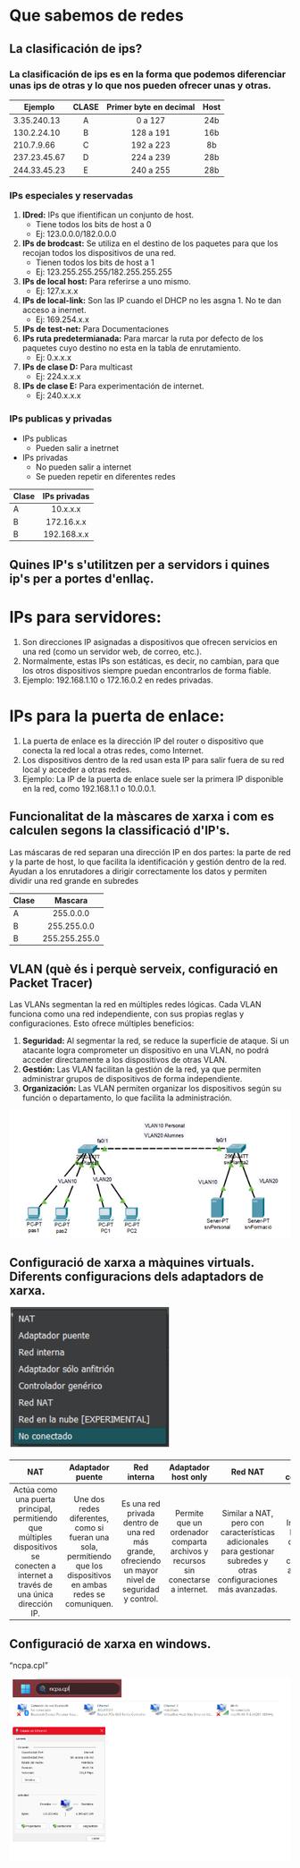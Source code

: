 # Que sabemos de redes

## La clasificación de ips?

### La clasificación de ips es en la forma que podemos diferenciar unas ips de otras y lo que nos pueden ofrecer unas y otras. 

|Ejemplo | CLASE |Primer byte en decimal | Host | 
|----------|:----------:|:----------:|:----------:|
|3.35.240.13 | A | 0 a 127 | 24b |
|130.2.24.10 | B | 128 a 191 | 16b | 
|210.7.9.66 | C | 192 a 223 | 8b |
|237.23.45.67 | D | 224 a 239 | 28b |
|244.33.45.23 | E | 240 a 255 | 28b |

### IPs especiales  y reservadas  

1. **IDred:** IPs que ifientifican un conjunto de host.                                                                
	- Tiene todos los bits de host a 0                                                                             
	- Ej: 123.0.0.0/182.0.0.0                                                                                       
2. **IPs de brodcast:** Se utiliza en el destino de los paquetes para que los recojan todos los dispositivos de una red. 
	- Tienen todos los bits de host a 1
	- Ej: 123.255.255.255/182.255.255.255
3. **IPs de local host:** Para referirse a uno mismo. 
	- Ej: 127.x.x.x
4. **IPs de local-link:** Son las IP cuando el DHCP no les asgna 1. No te dan acceso a inernet. 
	- Ej: 169.254.x.x
5. **IPs de test-net:** Para Documentaciones
6. **IPs ruta predetermianada:** Para marcar la ruta por defecto de los paquetes cuyo destino no esta en la tabla de enrutamiento.
	- Ej: 0.x.x.x
7. **IPs de clase D:** Para multicast
	- Ej: 224.x.x.x
8. **IPs de clase E:** Para experimentación de internet.
	- Ej: 240.x.x.x

### IPs publicas y privadas 

- IPs publicas 
	- Pueden salir a inetrnet
- IPs privadas
	- No pueden salir a internet
	- Se pueden repetir en diferentes redes

|Clase | IPs privadas |
|----------|:----------:|
|A | 10.x.x.x |
|B | 172.16.x.x| 
|B | 192.168.x.x| 

## Quines IP's s'utilitzen per a servidors i quines ip's per a portes d'enllaç. 

# IPs para servidores:
1. Son direcciones IP asignadas a dispositivos que ofrecen servicios en una red (como un servidor web, de correo, etc.).
2. Normalmente, estas IPs son estáticas, es decir, no cambian, para que los otros dispositivos siempre puedan encontrarlos de forma fiable.
3. Ejemplo: 192.168.1.10 o 172.16.0.2 en redes privadas.

# IPs para la puerta de enlace:
1. La puerta de enlace es la dirección IP del router o dispositivo que conecta la red local a otras redes, como Internet.
2. Los dispositivos dentro de la red usan esta IP para salir fuera de su red local y acceder a otras redes.
3. Ejemplo: La IP de la puerta de enlace suele ser la primera IP disponible en la red, como 192.168.1.1 o 10.0.0.1.

## Funcionalitat de la màscares de xarxa i com es calculen segons la classificació d'IP's. 

Las máscaras de red separan una dirección IP en dos partes: la parte de red y la parte de host, lo que facilita la identificación y gestión dentro de la red. Ayudan a los enrutadores a dirigir correctamente los datos y permiten dividir una red grande en subredes

|Clase | Mascara |
|----------|:----------:|
|A | 255.0.0.0 |
|B | 255.255.0.0 | 
|B | 255.255.255.0 | 

## VLAN (què és i perquè serveix, configuració en Packet Tracer) 

Las VLANs  segmentan la red en múltiples redes lógicas. Cada VLAN funciona como una red independiente, con sus propias reglas y configuraciones. Esto ofrece múltiples beneficios:
1. **Seguridad:** Al segmentar la red, se reduce la superficie de ataque. Si un atacante logra comprometer un dispositivo en una VLAN, no podrá acceder directamente a los dispositivos de otras VLAN.
2. **Gestión:** Las VLAN facilitan la gestión de la red, ya que permiten administrar grupos de dispositivos de forma independiente.
3. **Organización:** Las VLAN permiten organizar los dispositivos según su función o departamento, lo que facilita la administración. 

![CISCO](https://github.com/PERELZA/PRESENTACION-M12-REDES/blob/main/Captura%20de%20pantalla%202024-10-13%20193316.png "CISCO")

## Configuració de xarxa a màquines virtuals. Diferents configuracions dels adaptadors de xarxa. 

![red](https://github.com/PERELZA/PRESENTACION-M12-REDES/blob/main/sdfghjk.png "red")

| NAT | Adaptador puente | Red interna | Adaptador host only | Red NAT | No conectado |
|:----------:|:----------:|:----------:|:----------:|:----------:|:----------:|
|Actúa como una puerta principal, permitiendo que múltiples dispositivos se conecten a internet a través de una única dirección IP.| Une dos redes diferentes, como si fueran una sola, permitiendo que los dispositivos en ambas redes se comuniquen. |Es una red privada dentro de una red más grande, ofreciendo un mayor nivel de seguridad y control. | Permite que un ordenador comparta archivos y recursos sin conectarse a internet. |Similar a NAT, pero con características adicionales para gestionar subredes y otras configuraciones más avanzadas. | Indica que la tarjeta de red no está conectada a ninguna red. |

## Configuració de xarxa en windows. 

“ncpa.cpl”

![CISCO](https://github.com/PERELZA/PRESENTACION-M12-REDES/blob/main/iytuyfgvhjkjoihogufydt.png "CISCO")









 

